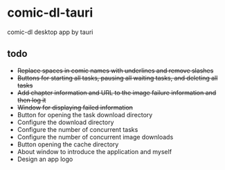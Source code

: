 # comic-dl-tauri

comic-dl desktop app by tauri

## todo

* ~~Replace spaces in comic names with underlines and remove slashes~~
* ~~Buttons for starting all tasks, pausing all waiting tasks, and deleting all tasks~~
* ~~Add chapter information and URL to the image failure information and then log it~~
* ~~Window for displaying failed information~~
* Button for opening the task download directory
* Configure the download directory
* Configure the number of concurrent tasks
* Configure the number of concurrent image downloads
* Button opening the cache directory
* About window to introduce the application and myself
* Design an app logo
